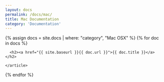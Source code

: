 ```yaml
---
layout: docs
permalink: /docs/mac/
title: Mac Documentation
category: 'Documentation'
---
```


<div class="posts">
  {% assign docs = site.docs | where: "category", "Mac OSX" %}
  {% for doc in docs %}
    <article class="post">

      <h2><a href="{{ site.baseurl }}{{ doc.url }}">{{ doc.title }}</a></h2>

    </article>
  {% endfor %}
</div>